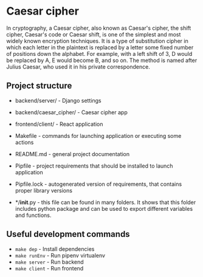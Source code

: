 # Caesar cipher

In cryptography, a Caesar cipher, also known as Caesar's cipher, the shift cipher, Caesar's code or Caesar shift, is one of the simplest and most widely known encryption techniques. It is a type of substitution cipher in which each letter in the plaintext is replaced by a letter some fixed number of positions down the alphabet. For example, with a left shift of 3, D would be replaced by A, E would become B, and so on. The method is named after Julius Caesar, who used it in his private correspondence.


## Project structure

- backend/server/ - Django settings
- backend/caesar_cipher/ - Caesar cipher app
- frontend/client/ - React application
- Makefile - commands for launching application or executing some actions
- README.md - general project documentation
- Pipfile - project requirements that should be installed to launch application
- Pipfile.lock - autogenerated version of requirements,
  that contains proper library versions

- */__init__.py - this file can be found in many folders.
  It shows that this folder includes python package and can be used to export
  different variables and functions.

## Useful development commands

- `make dep` - Install dependencies
- `make runEnv` - Run pipenv virtualenv
- `make server` - Run backend
- `make client` - Run frontend
